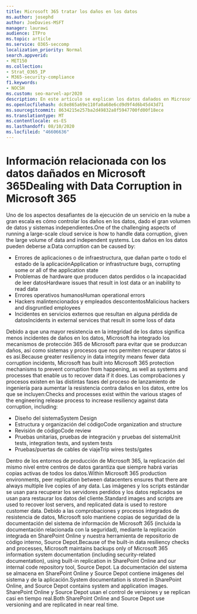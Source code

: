 ```yaml
---
title: Microsoft 365 tratar los daños en los datos
ms.author: josephd
author: JoeDavies-MSFT
manager: laurawi
audience: ITPro
ms.topic: article
ms.service: O365-seccomp
localization_priority: Normal
search.appverid:
- MET150
ms.collection:
- Strat_O365_IP
- M365-security-compliance
f1.keywords:
- NOCSH
ms.custom: seo-marvel-apr2020
description: En este artículo se explican los datos dañados en Microsoft 365 y los esfuerzos realizados por Microsoft para evitar y recuperar datos.
ms.openlocfilehash: dc8e865a69e110fa0a68e6cd9d9f4d6b45d43d71
ms.sourcegitcommit: 8634215e257ba2d49832a8f5947700fd00f18ece
ms.translationtype: MT
ms.contentlocale: es-ES
ms.lasthandoff: 08/10/2020
ms.locfileid: "46606636"
---
```

# <a name="dealing-with-data-corruption-in-microsoft-365"></a><span data-ttu-id="d0438-103">Información relacionada con los datos dañados en Microsoft 365</span><span class="sxs-lookup"><span data-stu-id="d0438-103">Dealing with Data Corruption in Microsoft 365</span></span>

<span data-ttu-id="d0438-104">Uno de los aspectos desafiantes de la ejecución de un servicio en la nube a gran escala es cómo controlar los daños en los datos, dado el gran volumen de datos y sistemas independientes.</span><span class="sxs-lookup"><span data-stu-id="d0438-104">One of the challenging aspects of running a large-scale cloud service is how to handle data corruption, given the large volume of data and independent systems.</span></span> <span data-ttu-id="d0438-105">Los daños en los datos pueden deberse a:</span><span class="sxs-lookup"><span data-stu-id="d0438-105">Data corruption can be caused by:</span></span>

- <span data-ttu-id="d0438-106">Errores de aplicaciones o de infraestructura, que dañan parte o todo el estado de la aplicación</span><span class="sxs-lookup"><span data-stu-id="d0438-106">Application or infrastructure bugs, corrupting some or all of the application state</span></span>
- <span data-ttu-id="d0438-107">Problemas de hardware que producen datos perdidos o la incapacidad de leer datos</span><span class="sxs-lookup"><span data-stu-id="d0438-107">Hardware issues that result in lost data or an inability to read data</span></span>
- <span data-ttu-id="d0438-108">Errores operativos humanos</span><span class="sxs-lookup"><span data-stu-id="d0438-108">Human operational errors</span></span>
- <span data-ttu-id="d0438-109">Hackers malintencionados y empleados descontentos</span><span class="sxs-lookup"><span data-stu-id="d0438-109">Malicious hackers and disgruntled employees</span></span>
- <span data-ttu-id="d0438-110">Incidentes en servicios externos que resultan en alguna pérdida de datos</span><span class="sxs-lookup"><span data-stu-id="d0438-110">Incidents in external services that result in some loss of data</span></span>

<span data-ttu-id="d0438-111">Debido a que una mayor resistencia en la integridad de los datos significa menos incidentes de daños en los datos, Microsoft ha integrado los mecanismos de protección 365 de Microsoft para evitar que se produzcan daños, así como sistemas y procesos que nos permiten recuperar datos si es así.</span><span class="sxs-lookup"><span data-stu-id="d0438-111">Because greater resiliency in data integrity means fewer data corruption incidents, Microsoft has built into Microsoft 365 protection mechanisms to prevent corruption from happening, as well as systems and processes that enable us to recover data if it does.</span></span> <span data-ttu-id="d0438-112">Las comprobaciones y procesos existen en las distintas fases del proceso de lanzamiento de ingeniería para aumentar la resistencia contra daños en los datos, entre los que se incluyen:</span><span class="sxs-lookup"><span data-stu-id="d0438-112">Checks and processes exist within the various stages of the engineering release process to increase resiliency against data corruption, including:</span></span>

- <span data-ttu-id="d0438-113">Diseño del sistema</span><span class="sxs-lookup"><span data-stu-id="d0438-113">System Design</span></span>
- <span data-ttu-id="d0438-114">Estructura y organización del código</span><span class="sxs-lookup"><span data-stu-id="d0438-114">Code organization and structure</span></span>
- <span data-ttu-id="d0438-115">Revisión de código</span><span class="sxs-lookup"><span data-stu-id="d0438-115">Code review</span></span>
- <span data-ttu-id="d0438-116">Pruebas unitarias, pruebas de integración y pruebas del sistema</span><span class="sxs-lookup"><span data-stu-id="d0438-116">Unit tests, integration tests, and system tests</span></span>
- <span data-ttu-id="d0438-117">Pruebas/puertas de cables de viaje</span><span class="sxs-lookup"><span data-stu-id="d0438-117">Trip wires tests/gates</span></span>

<span data-ttu-id="d0438-118">Dentro de los entornos de producción de Microsoft 365, la replicación del mismo nivel entre centros de datos garantiza que siempre habrá varias copias activas de todos los datos.</span><span class="sxs-lookup"><span data-stu-id="d0438-118">Within Microsoft 365 production environments, peer replication between datacenters ensures that there are always multiple live copies of any data.</span></span> <span data-ttu-id="d0438-119">Las imágenes y los scripts estándar se usan para recuperar los servidores perdidos y los datos replicados se usan para restaurar los datos del cliente.</span><span class="sxs-lookup"><span data-stu-id="d0438-119">Standard images and scripts are used to recover lost servers, and replicated data is used to restore customer data.</span></span> <span data-ttu-id="d0438-120">Debido a las comprobaciones y procesos integrados de resistencia de datos, Microsoft solo mantiene copias de seguridad de la documentación del sistema de información de Microsoft 365 (incluida la documentación relacionada con la seguridad), mediante la replicación integrada en SharePoint Online y nuestra herramienta de repositorio de código interno, Source Depot.</span><span class="sxs-lookup"><span data-stu-id="d0438-120">Because of the built-in data resiliency checks and processes, Microsoft maintains backups only of Microsoft 365 information system documentation (including security-related documentation), using built-in replication in SharePoint Online and our internal code repository tool, Source Depot.</span></span> <span data-ttu-id="d0438-121">La documentación del sistema se almacena en SharePoint Online y Source Depot contiene imágenes del sistema y de la aplicación.</span><span class="sxs-lookup"><span data-stu-id="d0438-121">System documentation is stored in SharePoint Online, and Source Depot contains system and application images.</span></span> <span data-ttu-id="d0438-122">SharePoint Online y Source Depot usan el control de versiones y se replican casi en tiempo real.</span><span class="sxs-lookup"><span data-stu-id="d0438-122">Both SharePoint Online and Source Depot use versioning and are replicated in near real time.</span></span>
